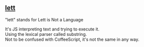 [lett](http://eirikb.github.com/lett)
-

"lett" stands for Lett is Not a Language  
  
It's JS interpreting text and trying to execute it.  
Using the lexical parser called substring.  
Not to be confused with CoffeeScript, it's not the same in any way.
